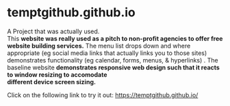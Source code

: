 # temptgithub.github.io
A Project that was actually used.<br>
This <strong>website was really used as a pitch to non-profit agencies to offer free website building services.</strong>
The menu list drops down and where appropriate (eg social media links that actually links you to those sites)<br>
demonstrates functionality (eg calendar, forms, menus, & hyperlinks) .  The baseline website <strong>demonstrates responsive web design such that it reacts to window resizing to accomodate <br>
different device screen sizing.</strong>

Click on the following link to try it out: https://temptgithub.github.io/
